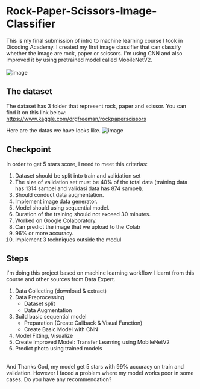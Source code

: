# Rock-Paper-Scissors-Image-Classifier
This is my final submission of intro to machine learning course I took in Dicoding Academy. 
I created my first image classifier that can classify whether the image are rock, paper or scissors. 
I'm using CNN and also improved it by using pretrained model called MobileNetV2. 
<br>
<br>![image](https://user-images.githubusercontent.com/64680057/119951757-83c3a900-bfc6-11eb-8aac-743ed2a1876d.png)


## The dataset
The dataset has 3 folder that represent rock, paper and scissor. You can find it on this link below:
<br> https://www.kaggle.com/drgfreeman/rockpaperscissors

Here are the datas we have looks like. 
![image](https://user-images.githubusercontent.com/64680057/119947832-6260be00-bfc2-11eb-93f6-3afdd4543763.png)

## Checkpoint
In order to get 5 stars score, I need to meet this criterias:
1. Dataset should be split into train and validation set
2. The size of validation set must be 40% of the total data (training data has 1314 sampel and validasi data has 874 sampel).
3. Should conduct data augmentation. 
4. Implement image data generator.
5. Model should using sequential model.
6. Duration of the training should not exceed 30 minutes.
7. Worked on Google Colaboratory.
8. Can predict the image that we upload to the Colab
9. 96% or more accuracy.
10. Implement 3 techniques outside the modul

## Steps
I'm doing this project based on machine learning workflow I learnt from this course and other sources from Data Expert.
1. Data Collecting (download & extract)
2. Data Preprocessing
    - Dataset split
    - Data Augmentation
3. Build basic sequential model
    - Preparation (Create Callback & Visual Function)
    - Create Basic Model with CNN
4. Model Fitting, Visualize
5. Create Improved Model: Transfer Learning using MobileNetV2
6. Predict photo using trained models

<br> And Thanks God, my model get 5 stars with 99% accuracy on train and validation. However I faced a problem where my model works poor in some cases. Do you have any recommendation?





